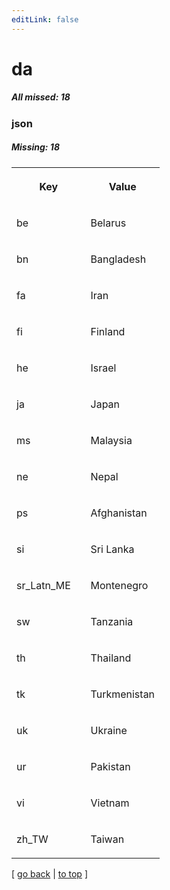 ```yaml
---
editLink: false
---
```


# da

##### All missed: 18


### json

##### Missing: 18

<table width="100%">
<tr><th width="50%">

Key

</th><th width="50%">

Value

</th></tr>
<tr><td width="50%">

be

</td><td width="50%">

Belarus

</td></tr>
<tr><td width="50%">

bn

</td><td width="50%">

Bangladesh

</td></tr>
<tr><td width="50%">

fa

</td><td width="50%">

Iran

</td></tr>
<tr><td width="50%">

fi

</td><td width="50%">

Finland

</td></tr>
<tr><td width="50%">

he

</td><td width="50%">

Israel

</td></tr>
<tr><td width="50%">

ja

</td><td width="50%">

Japan

</td></tr>
<tr><td width="50%">

ms

</td><td width="50%">

Malaysia

</td></tr>
<tr><td width="50%">

ne

</td><td width="50%">

Nepal

</td></tr>
<tr><td width="50%">

ps

</td><td width="50%">

Afghanistan

</td></tr>
<tr><td width="50%">

si

</td><td width="50%">

Sri Lanka

</td></tr>
<tr><td width="50%">

sr_Latn_ME

</td><td width="50%">

Montenegro

</td></tr>
<tr><td width="50%">

sw

</td><td width="50%">

Tanzania

</td></tr>
<tr><td width="50%">

th

</td><td width="50%">

Thailand

</td></tr>
<tr><td width="50%">

tk

</td><td width="50%">

Turkmenistan

</td></tr>
<tr><td width="50%">

uk

</td><td width="50%">

Ukraine

</td></tr>
<tr><td width="50%">

ur

</td><td width="50%">

Pakistan

</td></tr>
<tr><td width="50%">

vi

</td><td width="50%">

Vietnam

</td></tr>
<tr><td width="50%">

zh_TW

</td><td width="50%">

Taiwan

</td></tr>
</table>

[ [go back](../status.md) | [to top](#) ]

